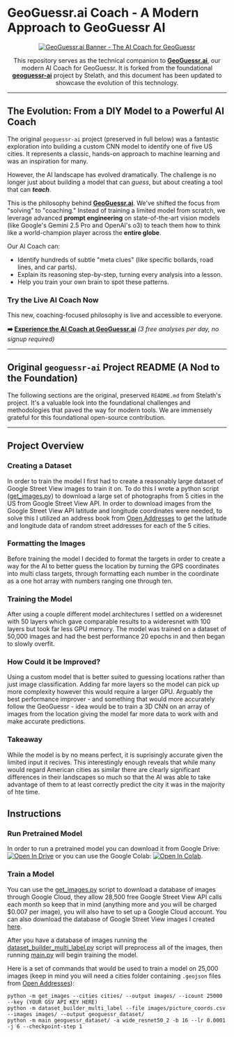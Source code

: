 # GeoGuessr.ai Coach - A Modern Approach to GeoGuessr AI

<p align="center">
  <a href="https://geoguessr.ai" target="_blank">
    <img src="https://geoguessr.ai/og-image.webp" alt="GeoGuessr.ai Banner - The AI Coach for GeoGuessr">
  </a>
</p>

<p align="center">
  This repository serves as the technical companion to <a href="https://geoguessr.ai" target="_blank"><strong>GeoGuessr.ai</strong></a>, our modern AI Coach for GeoGuessr. It is forked from the foundational <strong><a href="https://github.com/Stelath/geoguessr-ai">geoguessr-ai</a></strong> project by Stelath, and this document has been updated to showcase the evolution of this technology.
</p>

---

## The Evolution: From a DIY Model to a Powerful AI Coach

The original `geoguessr-ai` project (preserved in full below) was a fantastic exploration into building a custom CNN model to identify one of five US cities. It represents a classic, hands-on approach to machine learning and was an inspiration for many.

However, the AI landscape has evolved dramatically. The challenge is no longer just about building a model that can *guess*, but about creating a tool that can ***teach***.

This is the philosophy behind **[GeoGuessr.ai](https://geoguessr.ai)**. We've shifted the focus from "solving" to "coaching." Instead of training a limited model from scratch, we leverage advanced **prompt engineering** on state-of-the-art vision models (like Google's Gemini 2.5 Pro and OpenAI's o3) to teach them how to think like a world-champion player across the **entire globe**.

Our AI Coach can:
*   Identify hundreds of subtle "meta clues" (like specific bollards, road lines, and car parts).
*   Explain its reasoning step-by-step, turning every analysis into a lesson.
*   Help you train your own brain to spot these patterns.

### Try the Live AI Coach Now

This new, coaching-focused philosophy is live and accessible to everyone.

**➡️ [Experience the AI Coach at GeoGuessr.ai](https://geoguessr.ai)**
*(3 free analyses per day, no signup required)*

---

## Original `geoguessr-ai` Project README (A Nod to the Foundation)

The following sections are the original, preserved `README.md` from Stelath's project. It's a valuable look into the foundational challenges and methodologies that paved the way for modern tools. We are immensely grateful for this foundational open-source contribution.

---

## Project Overview

### Creating a Dataset

In order to train the model I first had to create a reasonably large dataset of Google Street View images to train it on. To do this I wrote a python script ([get_images.py](https://github.com/Stelath/geoguessr-ai/blob/main/get_images.py "get_images.py")) to download a large set of photographs from 5 cities in the US from Google Street View API. In order to download images from the Google Street View API latitude and longitude coordinates were needed, to solve this I utilized an address book from [Open Addresses](https://openaddresses.io/) to get the latitude and longitude data of random street addresses for each of the 5 cities.

### Formatting the Images

Before training the model I decided to format the targets in order to create a way for the AI to better guess the location by turning the GPS coordinates into multi class targets, through formatting each number in the coordinate as a one hot array with numbers ranging one through ten.

### Training the Model

After using a couple different model architectures I settled on a wideresnet with 50 layers which gave comparable results to a wideresnet with 100 layers but took far less GPU memory. The model was trained on a dataset of 50,000 images and had the best performance 20 epochs in and then began to slowly overfit.

### How Could it be Improved?

Using a custom model that is better suited to guessing locations rather than just image classification. Adding far more layers so the model can pick up more complexity however this would require a larger GPU. Arguably the best performance improver - and something that would more accurately follow the GeoGuessr - idea would be to train a 3D CNN on an array of images from the location giving the model far more data to work with and make accurate predictions.

### Takeaway

While the model is by no means perfect, it is suprisingly accurate given the limited input it recives. This interestingly enough reveals that while many would regard American cities as similar there are clearly significant differences in their landscapes so much so that the AI was able to take advantage of them to at least correctly predict the city it was in the majority of hte time.

## Instructions

### Run Pretrained Model

In order to run a pretrained model you can download it from Google Drive: [![Open In Drive](https://img.shields.io/badge/Google%20Drive-5383ec?style=flat&logo=googledrive&logoColor=5383ec&label=%E2%80%8B)](https://drive.google.com/file/d/1VJpeLJp6jC8IUfKy6cAtZ9WZcX1TTutW/view?usp=sharing) or you can use the Google Colab: [![Open In Colab](https://colab.research.google.com/assets/colab-badge.svg)](https://colab.research.google.com/github/Stelath/geoguessr-ai/blob/main/notebook/GeoGuessr_AI_Demo.ipynb).

### Train a Model
You can use the [get_images.py](https://github.com/Stelath/geoguessr-ai/blob/main/get_images.py "get_images.py") script to download a database of images through Google Cloud, they allow 28,500 free Google Street View API calls each month so keep that in mind (anything more and you will be charged $0.007 per image), you will also have to set up a Google Cloud account. You can also download the database of Google Street View images I created [here](https://www.kaggle.com/stelath/city-street-view-dataset).

After you have a database of images running the [dataset_builder_multi_label.py](https://github.com/Stelath/geoguessr-ai/blob/main/dataset_builder_multi_label.py) script will preprocess all of the images, then running [main.py](https://github.com/Stelath/geoguessr-ai/blob/main/main.py) will begin training the model.

Here is a set of commands that would be used to train a model on 25,000 images (keep in mind you will need a cities folder containing `.geojson` files from [Open Addresses](https://openaddresses.io/)):
```
python -m get_images --cities cities/ --output images/ --icount 25000 --key (YOUR GSV API KEY HERE)
python -m dataset_builder_multi_label --file images/picture_coords.csv --images images/ --output geoguessr_dataset/
python -m main geoguessr_dataset/ -a wide_resnet50_2 -b 16 --lr 0.0001 -j 6 --checkpoint-step 1
```
